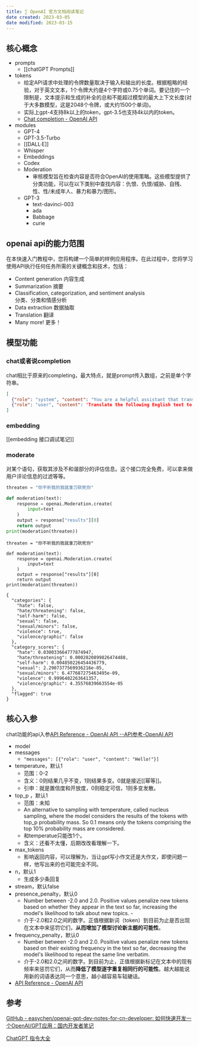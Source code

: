 ```yaml
---
title: ∑ OpenAI 官方文档阅读笔记
date created: 2023-03-05
date modified: 2023-03-15
---
```


## 核心概念

- prompts
	- [[chatGPT Prompts]]
- tokens
	- 给定API请求中处理的令牌数量取决于输入和输出的长度。根据粗略的经验，对于英文文本，1个令牌大约是4个字符或0.75个单词。要记住的一个限制是，文本提示和生成的补全的总和不能超过模型的最大上下文长度(对于大多数模型，这是2048个令牌，或大约1500个单词)。
	- 实际上gpt-4支持8k以上的token，gpt-3.5也支持4k以内的token。
	- [Chat completion - OpenAI API](https://platform.openai.com/docs/guides/chat/managing-tokens)
- modules
	- GPT-4
	- GPT-3.5-Turbo
	- [[DALL·E]]
	- Whisper
	- Embeddings
	- Codex
	- Moderation
		- 审核模型旨在检查内容是否符合OpenAI的使用策略。这些模型提供了分类功能，可以在以下类别中查找内容：仇恨、仇恨/威胁、自残、性、性/未成年人、暴力和暴力/图形。
	- GPT-3
		- text-davinci-003
		- ada
		- Babbage
		- curie

## openai api的能力范围

在本快速入门教程中，您将构建一个简单的样例应用程序。在此过程中，您将学习使用API执行任何任务所需的关键概念和技术，包括：

- Content generation 内容生成
- Summarization 摘要
- Classification, categorization, and sentiment analysis  
    分类、分类和情感分析
- Data extraction 数据抽取
- Translation 翻译
- Many more! 更多！

## 模型功能

### chat或者说completion

chat相比于原来的completing，最大特点，就是prompt传入数组，之前是单个字符串。

```json
[
  {"role": "system", "content": "You are a helpful assistant that translates English to French."},
  {"role": "user", "content": 'Translate the following English text to French: "{text}"'}
]
```


### embedding

[[embedding 接口调试笔记]]

### moderate
对某个语句，获取其涉及不和谐部分的评估信息。这个接口完全免费，可以拿来做用户评论信息的过滤等等。

```python
threaten = "你不听我的我就拿刀砍死你"

def moderation(text):
    response = openai.Moderation.create(
        input=text
    )
    output = response["results"][0]
    return output
print(moderation(threaten))
```


```jsonpython
threaten = "你不听我的我就拿刀砍死你"

def moderation(text):
    response = openai.Moderation.create(
        input=text
    )
    output = response["results"][0]
    return output
print(moderation(threaten))
```


```
{
  "categories": {
    "hate": false,
    "hate/threatening": false,
    "self-harm": false,
    "sexual": false,
    "sexual/minors": false,
    "violence": true,
    "violence/graphic": false
  },
  "category_scores": {
    "hate": 0.030033664777874947,
    "hate/threatening": 0.0002820899826474488,
    "self-harm": 0.004850226454436779,
    "sexual": 2.2907377569936216e-05,
    "sexual/minors": 6.477687275463495e-09,
    "violence": 0.9996402263641357,
    "violence/graphic": 4.35576839663554e-05
  },
  "flagged": true
}
```

## 核心入参

chat功能的api入参[API Reference - OpenAI API --API参考-OpenAI API](https://platform.openai.com/docs/api-reference/chat)

- model
- messages
	- `"messages": [{"role": "user", "content": "Hello!"}]`
- temperature，默认1
	- 范围：0-2
	- 含义：0则结果几乎不变，1则结果多变。0就是接近[[幂等]]。
	- 引申：就是置信度和开放度，0则稳定可信，1则多变发散。
- top_p ，默认1
	- 范围：未知
	- An alternative to sampling with temperature, called nucleus sampling, where the model considers the results of the tokens with top_p probability mass. So 0.1 means only the tokens comprising the top 10% probability mass are considered.
	- 和temperatue只能改1个。
	- 含义：还看不太懂，后期改改看理解一下。
- max_tokens
	- 影响返回内容，可以理解为，当让gpt写小作文还是大作文，即使问题一样，他写出来的也可能完全不同。
- n，默认1
	- 生成多少条回复
- stream，默认false
- presence_penalty，默认0
	- Number between -2.0 and 2.0. Positive values penalize new tokens based on whether they appear in the text so far, increasing the model's likelihood to talk about new topics. -
	- 介于-2.0和2.0之间的数字。正值根据新词（token）到目前为止是否出现在文本中来惩罚它们，**从而增加了模型讨论新主题的可能性**。
- frequency_penalty，默认0
	- Number between -2.0 and 2.0. Positive values penalize new tokens based on their existing frequency in the text so far, decreasing the model's likelihood to repeat the same line verbatim.  
	- 介于-2.0和2.0之间的数字。到目前为止，正值根据新标记在文本中的现有频率来惩罚它们，从而**降低了模型逐字重复相同行的可能性**。越大越能说用新的词语表达同一个意思，越小越容易车轱辘话。
- [API Reference - OpenAI API](https://platform.openai.com/docs/api-reference/parameter-details)


## 参考
[GitHub - easychen/openai-gpt-dev-notes-for-cn-developer: 如何快速开发一个OpenAI/GPT应用：国内开发者笔记](https://github.com/easychen/openai-gpt-dev-notes-for-cn-developer)

[ChatGPT 指令大全](https://www.explainthis.io/zh-hans/chatgpt)